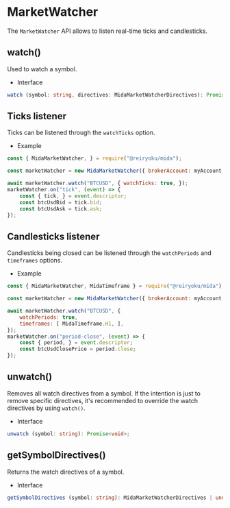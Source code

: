 # MarketWatcher
The `MarketWatcher` API allows to listen real-time ticks and candlesticks.

## watch()
Used to watch a symbol.

- Interface
```typescript
watch (symbol: string, directives: MidaMarketWatcherDirectives): Promise<void>;
```

## Ticks listener
Ticks can be listened through the `watchTicks` option.

- Example
```javascript
const { MidaMarketWatcher, } = require("@reiryoku/mida");

const marketWatcher = new MidaMarketWatcher({ brokerAccount: myAccount, });

await marketWatcher.watch("BTCUSD", { watchTicks: true, });
marketWatcher.on("tick", (event) => {
    const { tick, } = event.descriptor;
    const btcUsdBid = tick.bid;
    const btcUsdAsk = tick.ask;
});
```

## Candlesticks listener
Candlesticks being closed can be listened through the `watchPeriods` and `timeframes` options.

- Example
```javascript
const { MidaMarketWatcher, MidaTimeframe } = require("@reiryoku/mida");

const marketWatcher = new MidaMarketWatcher({ brokerAccount: myAccount, });

await marketWatcher.watch("BTCUSD", {
    watchPeriods: true,
    timeframes: [ MidaTimeframe.H1, ],
});
marketWatcher.on("period-close", (event) => {
    const { period, } = event.descriptor;
    const btcUsdClosePrice = period.close;
});
```

## unwatch()
Removes all watch directives from a symbol. If the intention is just to remove specific directives, it's recommended to
override the watch directives by using `watch()`.

- Interface
```typescript
unwatch (symbol: string): Promise<void>;
```

## getSymbolDirectives()
Returns the watch directives of a symbol.

- Interface
```typescript
getSymbolDirectives (symbol: string): MidaMarketWatcherDirectives | undefined;
```
